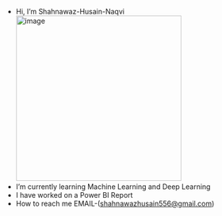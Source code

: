 - Hi, I’m Shahnawaz-Husain-Naqvi                                                                                                                                            
                                                           <img width="333" alt="image" src="https://github.com/Shahnawaz-Husain-Naqvi/Shahnawaz-Husain-Naqvi/assets/157488204/1b8dc376-bd6f-4f88-9f0f-ae229e2e8d2f">
- I’m currently learning Machine Learning and Deep Learning
- I have worked on a Power BI Report 
- How to reach me EMAIL-(shahnawazhusain556@gmail.com)



